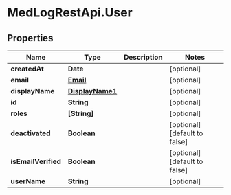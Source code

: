 # MedLogRestApi.User

## Properties

Name | Type | Description | Notes
------------ | ------------- | ------------- | -------------
**createdAt** | **Date** |  | [optional] 
**email** | [**Email**](Email.md) |  | [optional] 
**displayName** | [**DisplayName1**](DisplayName1.md) |  | [optional] 
**id** | **String** |  | [optional] 
**roles** | **[String]** |  | [optional] 
**deactivated** | **Boolean** |  | [optional] [default to false]
**isEmailVerified** | **Boolean** |  | [optional] [default to false]
**userName** | **String** |  | [optional] 


